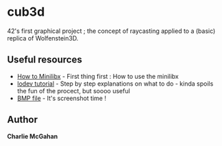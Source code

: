 # cub3d

42's first graphical project ; the concept of raycasting applied to a (basic) replica of Wolfenstein3D.

## Useful resources

* [How to Minilibx](https://harm-smits.github.io/42docs/libs/minilibx) - First thing first : How to use the minilibx
* [lodev tutorial](https://lodev.org/cgtutor/raycasting.html) - Step by step explanations on what to do - kinda spoils the fun of the procect, but soooo useful
* [BMP file](https://web.archive.org/web/20080912171714/http://www.fortunecity.com/skyscraper/windows/364/bmpffrmt.html) - It's screenshot time !

## Author

**Charlie McGahan**
